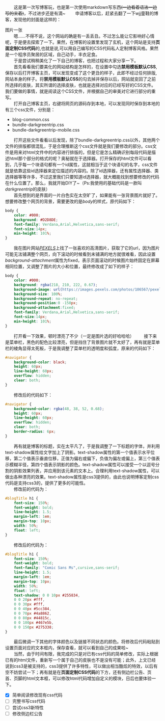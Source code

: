 &emsp;&emsp;这是第一次写博客玩，也是第一次使用markdown写东西<del>(一边看着语法一边写的来着)</del>，不过进步还是有滴~
&emsp;&emsp;申请博客以后，赶紧去翻了一下wjj童鞋的博客，发现他的封面是这样的：
<div>图片一张</div>
&emsp;&emsp;嗯……不得不说，这个网站的确是有一丢丢丑。不过怎么能让它影响好心情呢，于是便去探索了一下。果然，在博客的设置里发现了玄机，这个网站是支持<b>页面定制CSS代码</b>的,也就是说,可以用自己编写的CSS代码私人定制博客风格。果然是一个程序员聚居的区域，自己动手，丰衣足食。<br/>
&emsp;&emsp;于是尝试稍稍美化了一下自己的博客，也把过程和大家分享一下。<br/>
&emsp;&emsp;首先看看我们要美化的网站结构是怎样的，在设置中勾选<b>禁用模板默认CSS</b>,保存以后打开博客主页，可以发现变成了这个更丑的样子，此即不经过任何排版,网站本身的样子。将<b>禁用模板默认CSS</b>的勾去掉并保存以后，网站就变回了之前所选择的皮肤，其实所谓的选择皮肤，也就是选择对应的已经写好的CSS文件。我们要做的事情，就是阅读这个CSS文件，并根据自己的审美对它进行部分的重写。<br/>
&emsp;&emsp;打开自己博客主页，右键将网页的源码存到本地，可以发现同时保存到本地的有三个css文件，分别是：<br/>
<div>

 - blog-common.css  
 - bundle-darkgreentrip.css  
 - bundle-darkgreentrip-mobile.css
 <br/></div>
 &emsp;&emsp;打开这些文件看看以后发现，除了bundle-darkgreentrip.css以外，其他两个文件的排版都很混乱，于是合理推断这个css文件就是我们要修改的部分。css文件是用来对html文件中的内容进行排版的，但是它是怎么精确识别每段代码是描述html那个部分的格式的呢？奥秘就在于选择器。打开保存的html文件可以看到，几乎每一个块语句都有一个id属性，这就相当于这个块语句的名字，css文件就是依靠这些id选择器来定位描述的内容的。除了id选择器，还有属性选择器、类选择器等等许多，不过这里我们只要知道id选择器，就大概能找到想要修改的代码在什么位置了。那么，我就开始DIY了~（Ps:我使用的基础代码是一款叫<i>darkgreentrip</i>的皮肤）<br/>
 &emsp;&emsp;首先想到的是界面的一片白色实在太空旷了，如果能有一张背景图片就好了。想要修改整个网页的背景，需要更改的是<i>body</i>的样式，原代码如下：<br/>
 

``` css
body {
	color: #000;
	background: #D2D8DE;
    font-family: Verdana,Arial,Helvetica,sans-serif;
	font-size:14px;
	min-height: 101%;
}
```
&emsp;&emsp;我在图片网站<a href="https://www.pexels.com/"><em>PEXELS</em></a>上找了一张喜欢的高清图片，获取了它的url，因为图片可能无法铺满整个网页，向下滚动的时候看到未铺满的地方就很难看，因此设置<i>background-attachment</i>属性为fixed，表示页面滚动的时候图片始终固定在屏幕相同位置，又调整了图片的大小和位置，最终修改成了如下的样子：<br/>

``` css
body {
	color: #000;
	background: rgba(218, 210, 222, 0.67);
    background-image: url(https://images.pexels.com/photos/106567/pexels-photo-106567.jpeg?w=940&h=650&auto=compress&cs=tinysrgb);
    background-size: 100%;
    background-repeat: no-repeat;
    background-position:0 -150px;
    background-attachment:fixed;
    font-family: Verdana,Arial,Helvetica,sans-serif;
	font-size:14px;
	min-height: 101%;
}
```
&emsp;&emsp;打开看一下效果，顿时漂亮了不少（一定是图片选的好哈哈哈）
&emsp;&emsp;接下来是菜单栏，黑色的配色比较漂亮，但是挡住了背景图片就不太好了，再有就是菜单栏的棱角显得太死板，于是我调整了菜单栏的透明度和弧度，原来的代码如下：<br/>

``` css
#navigator {
	background-color: black;
	height: 60px;
	line-height: 60px;
    overflow: hidden;
	clear: both;
}
```
&emsp;&emsp;修改后的代码如下：<br/>

``` css
#navigator {
	background-color: rgba(48, 38, 52, 0.68);
	height: 60px;
	line-height: 60px;
	overflow: hidden;
	clear: both;
    border-radius: 6px;
}
```
&emsp;&emsp;再有就是博客的标题，实在太平凡了，于是我调整了一下标题的字体，并利用text-shadow属性给文字加上了阴影。text-shadow属性的第一个值表示水平位移，第二个值表示垂直位移，正值为偏右或偏下，负值为偏左或偏上，第三个值表示模糊半径，第四个值表示阴影的颜色。text-shadow属性可以接受一个以逗号分割的阴影效果列表，并应用到该元素的文本上。合理利用text-shadow属性，可以做出各种漂亮的效果。text-shadow属性是css3提供的，由此也说明博客定制css代码是支持css3的，提供了更多的可能性。<br/>
&emsp;&emsp;修改前的代码为：

``` css
#blogTitle h1 {
	font-size: 150%;
	font-weight: bold;
	line-height: 1.5;
	margin-left: 1em;
	margin-top: 10px;
	width: 50%;
	float: left;
}
```
&emsp;&emsp;修改后的代码为：

``` css
#blogTitle h1 {
	font-size: 150%;
	font-weight: bold;
    font-family: "Comic Sans Ms",cursive,sans-serif;
	line-height: 1.5;
	margin-left: 1em;
	margin-top: 10px;
	width: 50%;
	float: left;
    text-shadow: 0 0 10px #255834,
    0 0 20px #fff,
    0 0 30px #fff,
    0 0 40px #5cc384,
    0 0 70px #4a8862,
    0 0 80px #44815c,
    0 0 100px #467e5b,
    0 0 150px #275338;
}
```
&emsp;&emsp;最后微调一下其他的字体颜色以及链接不同状态的颜色。将修改后代码粘贴到设置页面对应的文本框内，保存查看，就可以看到自己的成果啦~<br/>
&emsp;&emsp;当然，由于时间有限，我完成的只是对已有css代码的简单修改，实际上根据已有的html文件，重新写一个属于自己的皮肤也不是没有可能；此外，上文已经说到css3是被支持的，css3提供了许多特性，可以做出相当酷炫的特效，以后有空不妨尝试一下；再有就是在<b>页面定制CSS代码</b>的下方，还有侧边栏公告、页首、页脚的html文本框，可以修改html代码增加自定义的模块，日后也要体验一下。

- [x] 简单阅读修改现有css代码
- [ ] 完整书写css代码
- [ ] 尝试css3新特性
- [ ] 修改侧边栏公告
